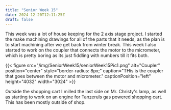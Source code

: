 ```yaml
---
title: "Senior Week 15"
date: 2024-12-20T12:11:25Z
draft: false
---
```


This week was a lot of house keeping for the 2 axis stage project. I started the make machining drawings for all of the parts that it needs, as the plan is to start machining after we get back from winter break. This week I also started to work on the coupler that connects the motor to the micrometer, which is pretty boring as its just fiddling with numbers till it fits both. 

{{< figure src="/img/SeniorWeek15/seniorWeek15Pic1.png" alt="Coupler" position="center" style="border-radius: 8px;" caption="THis is the coupler that goes between the motor and micrometer." captionPosition="left" height="4032" width="3024" >}}

Outside the shopping cart I milled the last side on Mr. Christy's lamp, as well as starting to work on an engine for Tanzeruls gas powered shopping cart. This has been mostly outside of shop. 